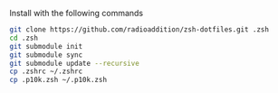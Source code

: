 Install with the following commands
```zsh
git clone https://github.com/radioaddition/zsh-dotfiles.git .zsh
cd .zsh
git submodule init
git submodule sync
git submodule update --recursive
cp .zshrc ~/.zshrc
cp .p10k.zsh ~/.p10k.zsh
```
